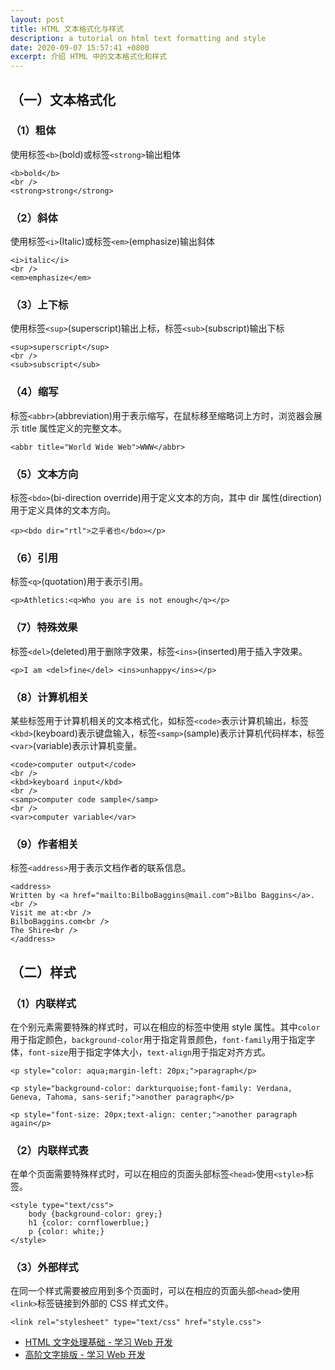 ```yaml
---
layout: post
title: HTML 文本格式化与样式
description: a tutorial on html text formatting and style
date: 2020-09-07 15:57:41 +0800
excerpt: 介绍 HTML 中的文本格式化和样式
---
```


## （一）文本格式化

### （1）粗体

使用标签`<b>`(bold)或标签`<strong>`输出粗体

```
<b>bold</b>
<br />
<strong>strong</strong>
```

### （2）斜体

使用标签`<i>`(Italic)或标签`<em>`(emphasize)输出斜体

```
<i>italic</i>
<br />
<em>emphasize</em>
```
### （3）上下标

使用标签`<sup>`(superscript)输出上标，标签`<sub>`(subscript)输出下标

```
<sup>superscript</sup>
<br />
<sub>subscript</sub>
```

### （4）缩写

标签`<abbr>`(abbreviation)用于表示缩写，在鼠标移至缩略词上方时，浏览器会展示 title 属性定义的完整文本。

`<abbr title="World Wide Web">WWW</abbr>`

### （5）文本方向

标签`<bdo>`(bi-direction override)用于定义文本的方向，其中 dir 属性(direction)用于定义具体的文本方向。

`<p><bdo dir="rtl">之乎者也</bdo></p>`

### （6）引用

标签`<q>`(quotation)用于表示引用。

`<p>Athletics:<q>Who you are is not enough</q></p>`

### （7）特殊效果

标签`<del>`(deleted)用于删除字效果，标签`<ins>`(inserted)用于插入字效果。

`<p>I am <del>fine</del> <ins>unhappy</ins></p>`

### （8）计算机相关

某些标签用于计算机相关的文本格式化，如标签`<code>`表示计算机输出，标签`<kbd>`(keyboard)表示键盘输入，标签`<samp>`(sample)表示计算机代码样本，标签`<var>`(variable)表示计算机变量。

```
<code>computer output</code>
<br />
<kbd>keyboard input</kbd>
<br />
<samp>computer code sample</samp>
<br />
<var>computer variable</var>
```

### （9）作者相关

标签`<address>`用于表示文档作者的联系信息。

```
<address>
Written by <a href="mailto:BilboBaggins@mail.com">Bilbo Baggins</a>.<br />
Visit me at:<br />
BilboBaggins.com<br />
The Shire<br />
</address>
```

## （二）样式

### （1）内联样式

在个别元素需要特殊的样式时，可以在相应的标签中使用 style 属性。其中`color`用于指定颜色，`background-color`用于指定背景颜色，`font-family`用于指定字体，`font-size`用于指定字体大小，`text-align`用于指定对齐方式。

```
<p style="color: aqua;margin-left: 20px;">paragraph</p>

<p style="background-color: darkturquoise;font-family: Verdana, Geneva, Tahoma, sans-serif;">another paragraph</p>

<p style="font-size: 20px;text-align: center;">another paragraph again</p>
```

### （2）内联样式表

在单个页面需要特殊样式时，可以在相应的页面头部标签`<head>`使用`<style>`标签。

```
<style type="text/css">
    body {background-color: grey;}
    h1 {color: cornflowerblue;}
    p {color: white;}
</style>
```

### （3）外部样式

在同一个样式需要被应用到多个页面时，可以在相应的页面头部`<head>`使用`<link>`标签链接到外部的 CSS 样式文件。

```
<link rel="stylesheet" type="text/css" href="style.css">
```

- [HTML 文字处理基础 - 学习 Web 开发](https://developer.mozilla.org/zh-CN/docs/learn/HTML/Introduction_to_HTML/HTML_text_fundamentals)
- [高阶文字排版 - 学习 Web 开发](https://developer.mozilla.org/zh-CN/docs/Learn/HTML/Introduction_to_HTML/Advanced_text_formatting)